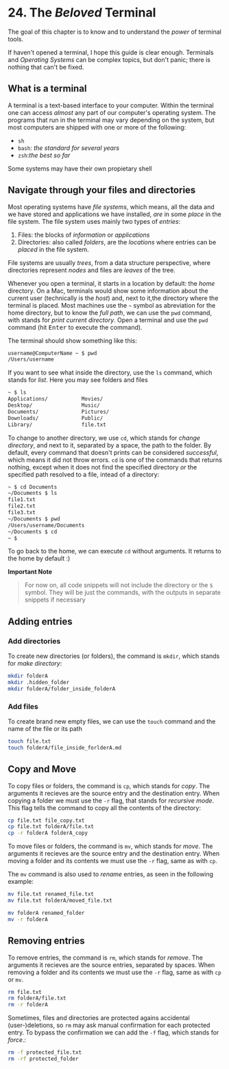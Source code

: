 # 24. The *Beloved* Terminal

The goal of this chapter is to know and to understand the *power* of terminal tools.

If haven't opened a terminal, I hope this guide is clear enough. Terminals and *Operating Systems* can be complex topics, but don't panic; there is nothing that can't be fixed.

## What is a terminal
A terminal is a text-based interface to your computer. Within the terminal one can access *almost* any part of our computer's operating system. The programs that run in the terminal may vary depending on the system, but most computers are shipped with one or more of the following:
- `sh`
- `bash`: *the standard for several years*
- `zsh`:*the best so far*

Some systems may have their own propietary shell

## Navigate through your files and directories

Most operating systems have *file systems*, which means, all the data and we have stored and applications we have installed, *are* in some *place* in the file system. The file system uses mainly two types of *entries*:
1. Files: the blocks of *information* or *applications* 
2. Directories: also called *folders*, are the *locations* where entries can be *placed* in the file system.

File systems are usually *trees*, from a data structure perspective, where directories represent *nodes* and files are *leaves* of the tree.

Whenever you open a terminal, it starts in a location by default: the *home* directory. On a Mac, terminals would show some information about the current user (technically is the *host*) and, next to it,the directory where the terminal is placed. Most machines use the `~` symbol as abreviation for the home directory, but to know the *full path*, we can use the `pwd` command, with stands for *print current directory*. Open a terminal and use the `pwd` command (hit <kbd>Enter</kbd> to execute the command).

The terminal should show something like this:
```sh
username@ComputerName ~ $ pwd
/Users/username
```

If you want to see what inside the directory, use the `ls` command, which stands for *list*. Here you may see folders and files
```sh
~ $ ls
Applications/           Movies/
Desktop/                Music/                  
Documents/              Pictures/               
Downloads/              Public/
Library/                file.txt
```

To change to another directory, we use `cd`, which stands for *change directory*, and next to it, separated by a space, the path to the folder. By default, every command that doesn't prints can be considered *successful*, which means it did not throw errors. `cd` is one of the commands that returns nothing, except when it does not find the specified directory *or* the specified path resolved to a file, intead of a directory:
```sh
~ $ cd Documents
~/Documents $ ls
file1.txt
file2.txt
file3.txt
~/Documents $ pwd
/Users/username/Documents
~/Documents $ cd
~ $
```
To go back to the home, we can execute `cd` without arguments. It returns to the home by default :)

**Important Note**

> For now on, all code snippets will not include the directory or the `$` symbol. They will be just the commands, with the outputs in separate snippets if necessary


## Adding entries

### Add directories
To create new directories (or folders), the command is `mkdir`, which stands for *make directory*:
```sh
mkdir folderA
mkdir .hidden_folder
mkdir folderA/folder_inside_folderA
```

### Add files
To create brand new empty files, we can use the `touch` command and the name of the file or its path
```sh
touch file.txt
touch folderA/file_inside_forlderA.md
```

## Copy and Move
To copy files or folders, the command is `cp`, which stands for *copy*. The arguments it recieves are the source entry and the destination entry. When copying a folder we must use the `-r` flag, that stands for *recursive mode*. This flag tells the command to copy all the contents of the directory:
```sh
cp file.txt file_copy.txt
cp file.txt folderA/file.txt
cp -r folderA folderA_copy
```

To move files or folders, the command is `mv`, which stands for *move*. The arguments it recieves are the source entry and the destination entry. When moving a folder and its contents we must use the `-r` flag, same as with `cp`.

The `mv` command is also used to *rename* entries, as seen in the following example:

```sh
mv file.txt renamed_file.txt
mv file.txt folderA/moved_file.txt

mv folderA renamed_folder
mv -r folderA 

```

## Removing entries
To remove entries, the command is `rm`, which stands for *remove*. The arguments it recieves are the source entries, separated by spaces. When removing a folder and its contents we must use the `-r` flag, same as with `cp` or `mv`.

```sh
rm file.txt
rm folderA/file.txt
rm -r folderA
```

Sometimes, files and directories are protected agains accidental (user-)deletions, so `rm` may ask manual confirmation for each protected entry. To bypass the confirmation we can add the `-f` flag, which stands for *force*.:

```sh
rm -f protected_file.txt
rm -rf protected_folder
```